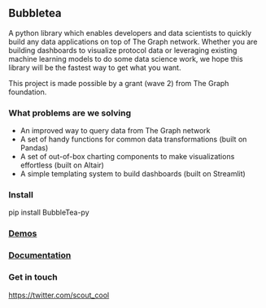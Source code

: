 Bubbletea
--

A python library which enables developers and data scientists to quickly build any data applications on top of The Graph network. Whether you are building dashboards to visualize protocol data or leveraging existing machine learning models to do some data science work, we hope this library will be the fastest way to get what you want.

This project is made possible by a grant (wave 2) from The Graph foundation. 

### What problems are we solving
- An improved way to query data from The Graph network
- A set of handy functions for common data transformations (built on Pandas)
- A set of out-of-box charting components to make visualizations effortless (built on Altair)
- A simple templating system to build dashboards (built on Streamlit)

### Install
pip install BubbleTea-py

### [Demos](https://bubbletea-demo.herokuapp.com/?demo=demo_1.py)


### [Documentation](https://scout-1.gitbook.io/bubbletea/)



### Get in touch
https://twitter.com/scout_cool
